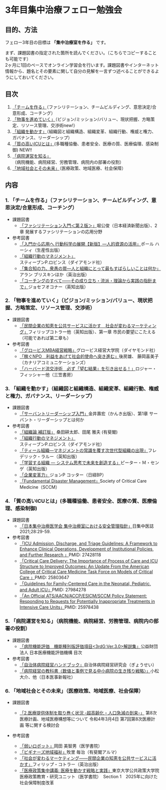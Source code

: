 # 3年目集中治療フェロー勉強会

## 目的、方法
フェロー3年目の目標は **「集中治療室を作る」** です。  

まず、課題図書の指定された箇所を読んでください。（こちらでコピーすることも可能です）  
2ヶ月に1回のペースでオンライン学習会を行います。課題図書やインターネット情報から、題名とその要素に関して自分の見解を一言ずつ述べることができるようにしておいてください。  
## 目次
1. [「チームを作る」](#1-チームを作るファシリテーションチームビルディング意思決定合意形成コーチング)（ファシリテーション、チームビルディング、意思決定/合意形成、コーチング）  
2. [「物事を進めていく」](#2-物事を進めていくビジョンミッションバリュー現状把握方略策定リソース管理交渉術new)（ビジョン/ミッション/バリュー、現状把握、方略策定、リソース管理、交渉術new!）  
3. [「組織を動かす」](#3-組織を動かす組織図と組織構造組織変革組織行動権威と権力ガバナンスリーダーシップ)（組織図と組織構造、組織変革、組織行動、権威と権力、ガバナンス、リーダーシップ）  
4. [「質の高いICUとは」](#4-質の高いicuとは多職種協働患者安全医療の質医療倫理感染制御-new)(多職種協働、患者安全、医療の質、医療倫理、感染制御) NEW!!  
5. [「病院運営を知る」](#5-病院運営を知る病院機能病院経営労務管理病院内の部署の役割)（病院機能、病院経営、労務管理、病院内の部署の役割）  
6. [「地域社会とその未来」](#6-地域社会とその未来医療政策地域医療社会保障)（医療政策、地域医療、社会保障）  



## 内容
### 1. 「チームを作る」（ファシリテーション、チームビルディング、意思決定/合意形成、コーチング）  
- 課題図書
  - [「ファシリテーション入門＜第２版＞」](https://www.amazon.co.jp/dp/B07HRLDXDB/)堀公俊（日本経済新聞出版）、2章 発展するファシリテーションの応用分野
- 参考図書
  - [「入門から応用へ 行動科学の展開【新版】―人的資源の活用」](https://www.amazon.co.jp/dp/B07HRLDXDB/)ポール ハーシィ（生産性出版）
  - [「組織行動のマネジメント」](https://www.amazon.co.jp/dp/4478004595)スティーブンP.ロビンス（ダイアモンド社）
  - [「集合知の力、衆愚の罠―人と組織にとって最もすばらしいことは何か」](https://www.amazon.co.jp/dp/B00WDP87LO/)アラン ブリスキンほか（英治出版）
  - [「コーチングのすべて――その成り立ち・流派・理論から実践の指針まで」](https://www.amazon.co.jp/dp/B077VQ9PJW/)ジョセフオコナー（英知出版）

### 2. 「物事を進めていく」（ビジョン/ミッション/バリュー、現状把握、方略策定、リソース管理、交渉術）  
- 課題図書
  - [「民間企業の知恵を公共サービスに活かす　社会が変わるマーケティング」](https://www.amazon.co.jp/dp/4862760090/)フィリップコトラー他（英知出版）、第一章 市民の要望にこたえる（可能であれば第二章も）
- 参考図書
  - [「グロービスMBA経営戦略」](https://www.amazon.co.jp/dp/B06XKNC9VP/)グロービス経営大学院（ダイヤモンド社）
  - [「稼ぐNPO　利益をあげて社会的使命へ突き進む」](https://www.amazon.co.jp/dp/4778203224/)後房雄、 藤岡喜美子（カナリアコミュニケーションズ）
  - [「ハーバード流交渉術　必ず「望む結果」を引き出せる！」](https://www.amazon.co.jp/dp/B07QWVTYJM/)ロジャー・フィッシャー他（三笠書房）

### 3. 「組織を動かす」（組織図と組織構造、組織変革、組織行動、権威と権力、ガバナンス、リーダーシップ）  
- 課題図書
  - [「サーバントリーダーシップ入門」](https://www.amazon.co.jp/dp/476126473X/)金井壽宏（かんき出版）、第1章 サーバント・リーダーシップとは何か
- 参考図書
  - [「組織論 補訂版」](https://www.amazon.co.jp/dp/4641124124/) 桑田耕太郎、田尾 雅夫 (有斐閣)
  - [「組織行動のマネジメント」](https://www.amazon.co.jp/dp/4478004595)スティーブンP.ロビンス（ダイアモンド社）
  - [「ティール組織―マネジメントの常識を覆す次世代型組織の出現」](https://www.amazon.co.jp/dp/B078YJV9ZW/)フレデリック・ラルー（英知出版）
  - [「学習する組織 ― システム思考で未来を創造する」](https://www.amazon.co.jp/dp/B071WR7XMH/)ピーター・Ｍ・センゲ（英知出版）
  - [「企業変革力」](https://www.amazon.co.jp/dp/B071WR7XMH/)ジョンP コッター（日経BP）
  - [「Fundamental Disaster Management」](https://sccm.org/Education-Center/Educational-Programming/Fundamentals/FCCS-Crisis-Management/FCCS-Crisis-Management-Self-Study)Society of Critical Care Medicine（SCCM）

### 4. 「質の高いICUとは」(多職種協働、患者安全、医療の質、医療倫理、感染制御) 
- 課題図書  
  - [「日本集中治療医学会 集中治療室における安全管理指針」](https://www.jsicm.org/pdf/icu_anzen_kanri.pdf)日集中医誌 2021;28:29-59. 
- 参考図書  
  - [「ICU Admission, Discharge, and Triage Guidelines: A Framework to Enhance Clinical Operations, Development of Institutional Policies, and Further Research 」](https://pubmed.ncbi.nlm.nih.gov/27428118/)PMID: 27428118
  - [「Critical Care Delivery: The Importance of Process of Care and ICU Structure to Improved Outcomes: An Update From the American College of Critical Care Medicine Task Force on Models of Critical Care 」](https://pubmed.ncbi.nlm.nih.gov/25803647/)PMID: 25803647
  - [「Guidelines for Family-Centered Care in the Neonatal, Pediatric, and Adult ICU」](https://pubmed.ncbi.nlm.nih.gov/27984278/)PMID: 27984278
  - [「An Official ATS/AACN/ACCP/ESICM/SCCM Policy Statement: Responding to Requests for Potentially Inappropriate Treatments in Intensive Care Units」](https://pubmed.ncbi.nlm.nih.gov/25978438/)PMID: 25978438 

### 5. 「病院運営を知る」（病院機能、病院経営、労務管理、病院内の部署の役割）  
- 課題図書
  - [「病院機能評価　機能種別版評価項目<3rdG:Ver.3.0>解説集」](https://www.jq-hyouka.jcqhc.or.jp/tool/guideline/)公益財団法人 日本医療機能評価機構 目次
- 参考図書
  - [「自治体病院経営ハンドブック」](https://shop.gyosei.jp/products/list?mode=&category_id=101003003&name=&pageno=1&disp_number=30&orderby=1&keyword=&author_name=&code=&mbn=&product_stock=1)自治体病院経営研究会（ぎょうせい）
  - [「病院経営の教科書〈数値と事例で見る中小病院の生き残り戦略〉」](https://www.amazon.co.jp/dp/4784945113/)小松 大介、他（日本医事新報社）  

### 6. 「地域社会とその未来」（医療政策、地域医療、社会保障）  
- 課題図書  
  - [「2.医療提供体制を取り巻く状況 -超高齢化・人口急減の到来-」](https://www.mhlw.go.jp/content/10800000/000911302.pdf) 第8次医療計画、地域医療構想等について 令和4年3月4日 第7回第8次医療計画 等に関する検討会 

- 参考図書  
  - [「弱いロボット」](https://www.amazon.co.jp/dp/4260016733)岡田 美智男（医学書院）
  - [「ビギナーズ地域福祉」](https://www.amazon.co.jp/dp/4641124868)牧里 毎治（有斐閣アルマ）
  - [「社会が変わるマーケティング――民間企業の知恵を公共サービスに活かす」](https://www.amazon.co.jp/dp/4862760090)フィリップ・コトラー（英治出版）
  - [「医療政策集中講義: 医療を動かす戦略と実践」](https://www.amazon.co.jp/dp/4260021648)東京大学公共政策大学院 医療政策教育・研究ユニット（医学書院）　Section 1　2025年に向けた社会保障制度改革
